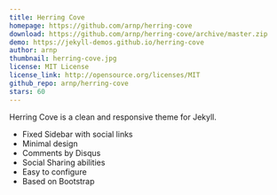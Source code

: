 ```yaml
---
title: Herring Cove
homepage: https://github.com/arnp/herring-cove
download: https://github.com/arnp/herring-cove/archive/master.zip
demo: https://jekyll-demos.github.io/herring-cove
author: arnp
thumbnail: herring-cove.jpg
license: MIT License
license_link: http://opensource.org/licenses/MIT
github_repo: arnp/herring-cove
stars: 60
---
```


Herring Cove is a clean and responsive theme for Jekyll.

* Fixed Sidebar with social links
* Minimal design
* Comments by Disqus
* Social Sharing abilities
* Easy to configure
* Based on Bootstrap
